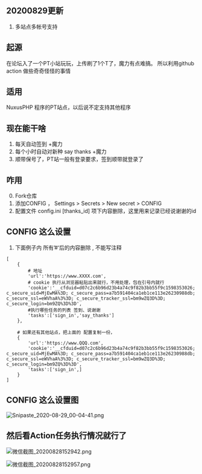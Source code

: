 ## 20200829更新
1. 多站点多帐号支持

## 起源
在论坛入了一个PT小站玩玩，上传刷了1个T了，魔力有点难搞。 所以利用github action 做些奇奇怪怪的事情
## 适用
NuxusPHP 程序的PT站点，以后说不定支持其他程序
## 现在能干啥
1. 每天自动签到 +魔力
2. 每个小时自动对新种 say thanks +魔力
3. 顺带保号了，PT站一般有登录要求，签到顺带就登录了
## 咋用
0. Fork仓库
1. 添加CONFIG ， Settings > Secrets > New secret > CONFIG
2. 配置文件 config.ini [thanks_id] 项下内容删除，这里用来记录已经说谢谢的id

## CONFIG 这么设置
1. 下面例子内 所有’#‘后的内容删除 , 不能写注释
````
[
    {
        # 地址
        'url':'https://www.XXXX.com', 
        # cookie 执行从浏览器粘贴出来就行，不用处理，包在引号内就行
        'cookie':'__cfduid=d07c2c6b96d23b4a74c9f82b3bb55f9c1598353026; c_secure_uid=MjEwMA%3D; c_secure_pass=a7b591404ca1eb1ce113e26230988db; c_secure_ssl=eWVhaA%3%3D; c_secure_tracker_ssl=bm9wZQ3D%3D; c_secure_login=bm9ZQ%3D%3D',
        #执行哪些任务的列表 签到、说谢谢 
        'tasks':['sign_in','say_thanks'] 
	},

    # 如果还有其他站点，把上面的 配置复制一份，
    {
        'url':'https://www.QQQ.com', 
        'cookie':'__cfduid=d07c2c6b96d23b4a74c9f82b3bb55f9c1598353026; c_secure_uid=MjEwMA%3D; c_secure_pass=a7b591404ca1eb1ce113e26230988db; c_secure_ssl=eWVhaA%3%3D; c_secure_tracker_ssl=bm9wZQ3D%3D; c_secure_login=bm9ZQ%3D%3D',
        'tasks':['sign_in',] 
	}
]
````
## CONFIG 这么设置图

![Snipaste_2020-08-29_00-04-41.png](https://i.loli.net/2020/08/29/dFNHYPB3ZL1n28j.png)

## 然后看Action任务执行情况就行了

![微信截图_20200828152942.png](https://i.loli.net/2020/08/28/FkhS9TzgOCHlPYG.png)

![微信截图_20200828152957.png](https://i.loli.net/2020/08/28/gRt29zNAspMSeHm.png)
